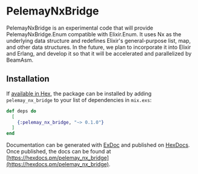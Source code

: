 # PelemayNxBridge

PelemayNxBridge is an experimental code that will provide PelemayNxBridge.Enum compatible with Elixir.Enum. It uses Nx as the underlying data structure and redefines Elixir's general-purpose list, map, and other data structures. In the future, we plan to incorporate it into Elixir and Erlang, and develop it so that it will be accelerated and parallelized by BeamAsm.

## Installation

If [available in Hex](https://hex.pm/docs/publish), the package can be installed
by adding `pelemay_nx_bridge` to your list of dependencies in `mix.exs`:

```elixir
def deps do
  [
    {:pelemay_nx_bridge, "~> 0.1.0"}
  ]
end
```

Documentation can be generated with [ExDoc](https://github.com/elixir-lang/ex_doc)
and published on [HexDocs](https://hexdocs.pm). Once published, the docs can
be found at [https://hexdocs.pm/pelemay_nx_bridge](https://hexdocs.pm/pelemay_nx_bridge).

